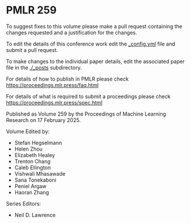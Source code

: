 # PMLR 259

To suggest fixes to this volume please make a pull request containing the changes requested and a justification for the changes.

To edit the details of this conference work edit the [_config.yml](./_config.yml) file and submit a pull request.

To make changes to the individual paper details, edit the associated paper file in the [./_posts](./_posts) subdirectory.

For details of how to publish in PMLR please check https://proceedings.mlr.press/faq.html

For details of what is required to submit a proceedings please check https://proceedings.mlr.press/spec.html



Published as Volume 259 by the Proceedings of Machine Learning Research on 17 February 2025.

Volume Edited by:
  * Stefan Hegselmann
  * Helen Zhou
  * Elizabeth Healey
  * Trenton Chang
  * Caleb Ellington
  * Vishwali Mhasawade
  * Sana Tonekaboni
  * Peniel Argaw
  * Haoran Zhang

Series Editors:
  * Neil D. Lawrence
